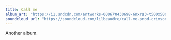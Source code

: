 ```yaml
---
title: Call me
album_art: "https://i1.sndcdn.com/artworks-000670430698-6nxrs3-t500x500.jpg"
soundcloud_url: "https://soundcloud.com/lilbeaudre/call-me-prod-crimson-tigers"
---
```


Another album.
